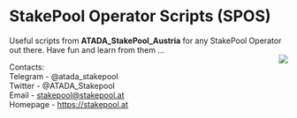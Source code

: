 # StakePool Operator Scripts (SPOS)
Useful scripts from **ATADA_StakePool_Austria** for any StakePool Operator out there. Have fun and learn from them ...<br>
<img src="https://www.stakepool.at/pics/stakepool_operator_scripts.png" border=0 align=right>

Contacts:<br>
Telegram - @atada_stakepool<br>
Twitter - @ATADA_Stakepool<br>
Email - stakepool@stakepool.at<br>
Homepage - https://stakepool.at
